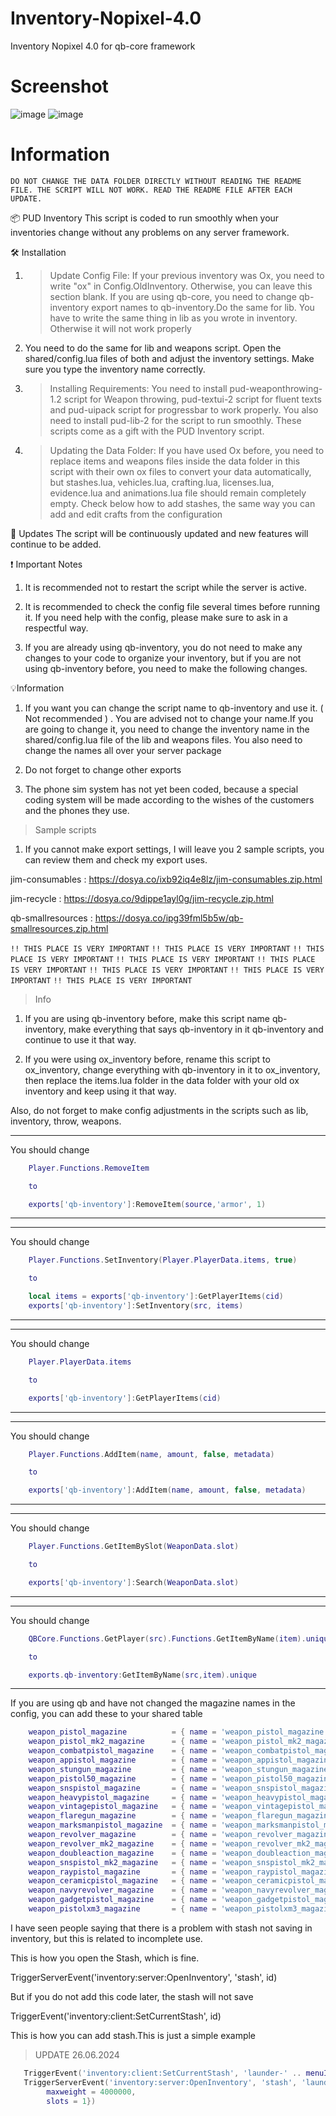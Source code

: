 # Inventory-Nopixel-4.0
Inventory Nopixel 4.0 for qb-core framework

# Screenshot 
![image](https://github.com/user-attachments/assets/b942b241-3f17-42e7-9dde-cc109d4fa02d)
![image](https://github.com/user-attachments/assets/88d0d538-15e8-4319-bed1-348bad01e1f9)


# Information
```DO NOT CHANGE THE DATA FOLDER DIRECTLY WITHOUT READING THE README FILE. THE SCRIPT WILL NOT WORK. READ THE README FILE AFTER EACH UPDATE.```

📦 PUD Inventory
This script is coded to run smoothly when your inventories change without any problems on any server framework.

🛠️ Installation
1. >Update Config File:
If your previous inventory was Ox, you need to write "ox" in Config.OldInventory. Otherwise, you can leave this section blank.
If you are using qb-core, you need to change qb-inventory export names to qb-inventory.Do the same for lib. You have to write the same thing in lib as you wrote in inventory. Otherwise it will not work properly

2. You need to do the same for lib and weapons script. Open the shared/config.lua files of both and adjust the inventory settings. Make sure you type the inventory name correctly.

2. >Installing Requirements:
You need to install pud-weaponthrowing-1.2 script for Weapon throwing, pud-textui-2 script for fluent texts and pud-uipack script for progressbar to work properly. You also need to install pud-lib-2 for the script to run smoothly. These scripts come as a gift with the PUD Inventory script.

3. >Updating the Data Folder:
If you have used Ox before, you need to replace items and weapons files inside the data folder in this script with their own ox files to convert your data automatically, but stashes.lua, vehicles.lua, crafting.lua, licenses.lua, evidence.lua and animations.lua file should remain completely empty. Check below how to add stashes, the same way you can add and edit crafts from the configuration

🚀 Updates
The script will be continuously updated and new features will continue to be added.

❗️ Important Notes
1. It is recommended not to restart the script while the server is active.

2. It is recommended to check the config file several times before running it. If you need help with the config, please make sure to ask in a respectful way.

3. If you are already using qb-inventory, you do not need to make any changes to your code to organize your inventory, but if you are not using qb-inventory before, you need to make the following changes.



💡Information
1. If you want you can change the script name to qb-inventory and use it. ( Not recommended ) . You are advised not to change your name.If you are going to change it, you need to change the inventory name in the shared/config.lua file of the lib and weapons files. You also need to change the names all over your server package

2. Do not forget to change other exports

3. The phone sim system has not yet been coded, because a special coding system will be made according to the wishes of the customers and the phones they use.


> Sample scripts

1. If you cannot make export settings, I will leave you 2 sample scripts, you can review them and check my export uses.

jim-consumables : https://dosya.co/ixb92iq4e8lz/jim-consumables.zip.html

jim-recycle : https://dosya.co/9dippe1ayl0g/jim-recycle.zip.html

qb-smallresources : https://dosya.co/ipg39fml5b5w/qb-smallresources.zip.html




```!! THIS PLACE IS VERY IMPORTANT```
```!! THIS PLACE IS VERY IMPORTANT```
```!! THIS PLACE IS VERY IMPORTANT```
```!! THIS PLACE IS VERY IMPORTANT```
```!! THIS PLACE IS VERY IMPORTANT```
```!! THIS PLACE IS VERY IMPORTANT```
```!! THIS PLACE IS VERY IMPORTANT```
```!! THIS PLACE IS VERY IMPORTANT```
> Info 
1. If you are using qb-inventory before, make this script name qb-inventory, make everything that says qb-inventory in it qb-inventory and continue to use it that way.

2. If you were using ox_inventory before, rename this script to ox_inventory, change everything with qb-inventory in it to ox_inventory, then replace the items.lua folder in the data folder with your old ox inventory and keep using it that way. 

Also, do not forget to make config adjustments in the scripts such as lib, inventory, throw, weapons.


--------------------------------------------------------------------------------------------------------------------------------------------------------------------------------
You should change 
```lua
    Player.Functions.RemoveItem

    to 

    exports['qb-inventory']:RemoveItem(source,'armor', 1)
```
--------------------------------------------------------------------------------------------------------------------------------------------------------------------------------


--------------------------------------------------------------------------------------------------------------------------------------------------------------------------------
You should change 
```lua
    Player.Functions.SetInventory(Player.PlayerData.items, true)

    to 

    local items = exports['qb-inventory']:GetPlayerItems(cid)
    exports['qb-inventory']:SetInventory(src, items)
```
--------------------------------------------------------------------------------------------------------------------------------------------------------------------------------


--------------------------------------------------------------------------------------------------------------------------------------------------------------------------------
You should change 
```lua
    Player.PlayerData.items

    to 

    exports['qb-inventory']:GetPlayerItems(cid)
```
--------------------------------------------------------------------------------------------------------------------------------------------------------------------------------


--------------------------------------------------------------------------------------------------------------------------------------------------------------------------------
You should change         
```lua
    Player.Functions.AddItem(name, amount, false, metadata) 

    to 

    exports['qb-inventory']:AddItem(name, amount, false, metadata) 
```
--------------------------------------------------------------------------------------------------------------------------------------------------------------------------------


--------------------------------------------------------------------------------------------------------------------------------------------------------------------------------
You should change         
```lua
    Player.Functions.GetItemBySlot(WeaponData.slot)

    to 

    exports['qb-inventory']:Search(WeaponData.slot)
```
--------------------------------------------------------------------------------------------------------------------------------------------------------------------------------


--------------------------------------------------------------------------------------------------------------------------------------------------------------------------------
You should change         
```lua
    QBCore.Functions.GetPlayer(src).Functions.GetItemByName(item).unique

    to 

    exports.qb-inventory:GetItemByName(src,item).unique
```
--------------------------------------------------------------------------------------------------------------------------------------------------------------------------------






If you are using qb and have not changed the magazine names in the config, you can add these to your shared table

```lua
    weapon_pistol_magazine          = { name = 'weapon_pistol_magazine', label = 'Pistol Magazine', weight = 1000, type = 'weapon', ammotype = 'AMMO_PISTOL', image = 'clip_attachment.png', unique = true, useable = false, description = 'Pistol Magazine' },
    weapon_pistol_mk2_magazine      = { name = 'weapon_pistol_mk2_magazine', label = 'Pistol Mk II Magazine', weight = 1000, type = 'weapon', ammotype = 'AMMO_PISTOL', image = 'clip_attachment.png', unique = true, useable = false, description = 'Pistol Mk II Magazine' },
    weapon_combatpistol_magazine    = { name = 'weapon_combatpistol_magazine', label = 'Combat Pistol Magazine', weight = 1000, type = 'weapon', ammotype = 'AMMO_PISTOL', image = 'clip_attachment.png', unique = true, useable = false, description = 'Combat Pistol Magazine' },
    weapon_appistol_magazine        = { name = 'weapon_appistol_magazine', label = 'AP Pistol Magazine', weight = 1000, type = 'weapon', ammotype = 'AMMO_PISTOL', image = 'clip_attachment.png', unique = true, useable = false, description = 'AP Pistol Magazine' },
    weapon_stungun_magazine         = { name = 'weapon_stungun_magazine', label = 'Taser Magazine', weight = 1000, type = 'weapon', ammotype = nil, image = 'clip_attachment.png', unique = true, useable = false, description = 'Taser Magazine' },
    weapon_pistol50_magazine        = { name = 'weapon_pistol50_magazine', label = 'Pistol .50 Magazine', weight = 1000, type = 'weapon', ammotype = 'AMMO_PISTOL', image = 'clip_attachment.png', unique = true, useable = false, description = 'Pistol .50 Magazine' },
    weapon_snspistol_magazine       = { name = 'weapon_snspistol_magazine', label = 'SNS Pistol Magazine', weight = 1000, type = 'weapon', ammotype = 'AMMO_PISTOL', image = 'clip_attachment.png', unique = true, useable = false, description = 'SNS Pistol Magazine' },
    weapon_heavypistol_magazine     = { name = 'weapon_heavypistol_magazine', label = 'Heavy Pistol Magazine', weight = 1000, type = 'weapon', ammotype = 'AMMO_PISTOL', image = 'clip_attachment.png', unique = true, useable = false, description = 'Heavy Pistol Magazine' },
    weapon_vintagepistol_magazine   = { name = 'weapon_vintagepistol_magazine', label = 'Vintage Pistol Magazine', weight = 1000, type = 'weapon', ammotype = 'AMMO_PISTOL', image = 'clip_attachment.png', unique = true, useable = false, description = 'Vintage Pistol Magazine' },
    weapon_flaregun_magazine        = { name = 'weapon_flaregun_magazine', label = 'Flare Gun Magazine', weight = 1000, type = 'weapon', ammotype = 'AMMO_FLARE', image = 'clip_attachment.png', unique = true, useable = false, description = 'Flare Gun Magazine' },
    weapon_marksmanpistol_magazine  = { name = 'weapon_marksmanpistol_magazine', label = 'Marksman Pistol Magazine', weight = 1000, type = 'weapon', ammotype = 'AMMO_PISTOL', image = 'clip_attachment.png', unique = true, useable = false, description = 'Marksman Pistol Magazine' },
    weapon_revolver_magazine        = { name = 'weapon_revolver_magazine', label = 'Revolver Magazine', weight = 1000, type = 'weapon', ammotype = 'AMMO_PISTOL', image = 'clip_attachment.png', unique = true, useable = false, description = 'Revolver Magazine' },
    weapon_revolver_mk2_magazine    = { name = 'weapon_revolver_mk2_magazine', label = 'Violence Magazine', weight = 1000, type = 'weapon', ammotype = 'AMMO_PISTOL', image = 'clip_attachment.png', unique = true, useable = false, description = 'da Violence Magazine' },
    weapon_doubleaction_magazine    = { name = 'weapon_doubleaction_magazine', label = 'Double Action Revolver Magazine', weight = 1000, type = 'weapon', ammotype = 'AMMO_PISTOL', image = 'clip_attachment.png', unique = true, useable = false, description = 'Double Action Revolver Magazine' },
    weapon_snspistol_mk2_magazine   = { name = 'weapon_snspistol_mk2_magazine', label = 'SNS Pistol Mk II Magazine', weight = 1000, type = 'weapon', ammotype = 'AMMO_PISTOL', image = 'clip_attachment.png', unique = true, useable = false, description = 'SNS Pistol MK2 Magazine' },
    weapon_raypistol_magazine       = { name = 'weapon_raypistol_magazine', label = 'Up-n-Atomizer Magazine', weight = 1000, type = 'weapon', ammotype = 'AMMO_PISTOL', image = 'clip_attachment.png', unique = true, useable = false, description = 'Weapon Raypistol Magazine' },
    weapon_ceramicpistol_magazine   = { name = 'weapon_ceramicpistol_magazine', label = 'Ceramic Pistol Magazine', weight = 1000, type = 'weapon', ammotype = 'AMMO_PISTOL', image = 'clip_attachment.png', unique = true, useable = false, description = 'Weapon Ceramicpistol Magazine' },
    weapon_navyrevolver_magazine    = { name = 'weapon_navyrevolver_magazine', label = 'Navy Revolver Magazine', weight = 1000, type = 'weapon', ammotype = 'AMMO_PISTOL', image = 'clip_attachment.png', unique = true, useable = false, description = 'Weapon Navyrevolver Magazine' },
    weapon_gadgetpistol_magazine    = { name = 'weapon_gadgetpistol_magazine', label = 'Perico Pistol Magazine', weight = 1000, type = 'weapon', ammotype = 'AMMO_PISTOL', image = 'clip_attachment.png', unique = true, useable = false, description = 'Weapon Gadgetpistol Magazine' },
    weapon_pistolxm3_magazine       = { name = 'weapon_pistolxm3_magazine', label = 'Pistol XM3 Magazine', weight = 1000, type = 'weapon', ammotype = 'AMMO_PISTOL', image = 'clip_attachment.png', unique = true, useable = false, description = 'Pistol XM3 Magazine' },
```


I have seen people saying that there is a problem with stash not saving in inventory, but this is related to incomplete use.

This is how you open the Stash, which is fine.

TriggerServerEvent('inventory:server:OpenInventory', 'stash', id)


But if you do not add this code later, the stash will not save

TriggerEvent('inventory:client:SetCurrentStash', id)




This is how you can add stash.This is just a simple example

> UPDATE 26.06.2024
```lua
   TriggerEvent('inventory:client:SetCurrentStash', 'launder-' .. menuId)
   TriggerServerEvent('inventory:server:OpenInventory', 'stash', 'launder-' .. menuId , {
        maxweight = 4000000,
        slots = 1})
```
